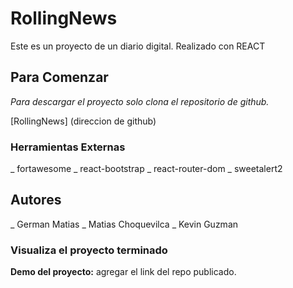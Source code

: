 # RollingNews

Este es un proyecto de un diario digital. Realizado con REACT

## Para Comenzar

_Para descargar el proyecto solo clona el repositorio de github._

[RollingNews] (direccion de github)

### Herramientas Externas

_ fortawesome
_ react-bootstrap
_ react-router-dom
_ sweetalert2

## Autores

_ German Matias
_ Matias Choquevilca
_ Kevin Guzman

### Visualiza el proyecto terminado

**Demo del proyecto:** agregar el link del repo publicado.


